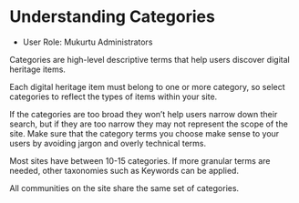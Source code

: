 # Understanding Categories

- User Role: Mukurtu Administrators

Categories are high-level descriptive terms that help users discover digital heritage items.

Each digital heritage item must belong to one or more category, so select categories to reflect the types of items within your site.

If the categories are too broad they won’t help users narrow down their search, but if they are too narrow they may not represent the scope of the site. Make sure that the category terms you choose make sense to your users by avoiding jargon and overly technical terms.

Most sites have between 10-15 categories. If more granular terms are needed, other taxonomies such as Keywords can be applied.

All communities on the site share the same set of categories.
